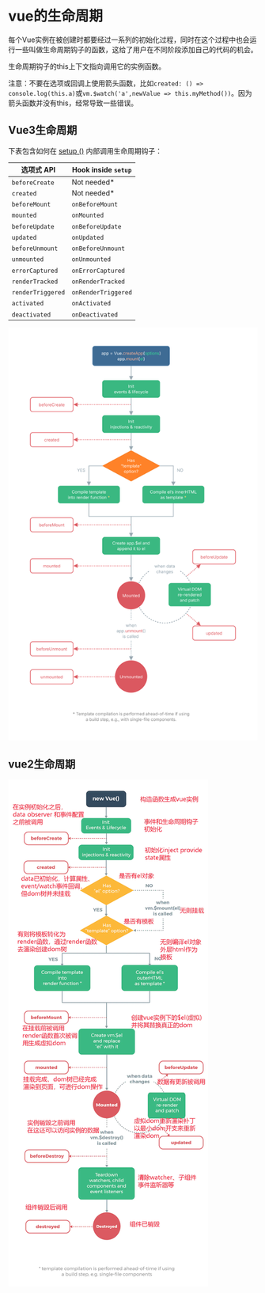 # vue的生命周期

每个Vue实例在被创建时都要经过一系列的初始化过程，同时在这个过程中也会运行一些叫做生命周期钩子的函数，这给了用户在不同阶段添加自己的代码的机会。

生命周期钩子的this上下文指向调用它的实例函数。

注意：不要在选项或回调上使用箭头函数，比如`created: () => console.log(this.a)`或`vm.$watch('a',newValue => this.myMethod())`。因为箭头函数并没有this，经常导致一些错误。

## Vue3生命周期

下表包含如何在 [setup ()](https://v3.cn.vuejs.org/guide/composition-api-setup.html) 内部调用生命周期钩子：

| 选项式 API        | Hook inside `setup` |
| ----------------- | ------------------- |
| `beforeCreate`    | Not needed*         |
| `created`         | Not needed*         |
| `beforeMount`     | `onBeforeMount`     |
| `mounted`         | `onMounted`         |
| `beforeUpdate`    | `onBeforeUpdate`    |
| `updated`         | `onUpdated`         |
| `beforeUnmount`   | `onBeforeUnmount`   |
| `unmounted`       | `onUnmounted`       |
| `errorCaptured`   | `onErrorCaptured`   |
| `renderTracked`   | `onRenderTracked`   |
| `renderTriggered` | `onRenderTriggered` |
| `activated`       | `onActivated`       |
| `deactivated`     | `onDeactivated`     |



![实例的生命周期](../../notes-images/lifecycle.svg)

## vue2生命周期

![img](../../notes-images/webp-6373706.)


